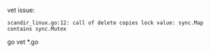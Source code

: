vet issue:

    scandir_linux.go:12: call of delete copies lock value: sync.Map contains sync.Mutex

go vet *.go
